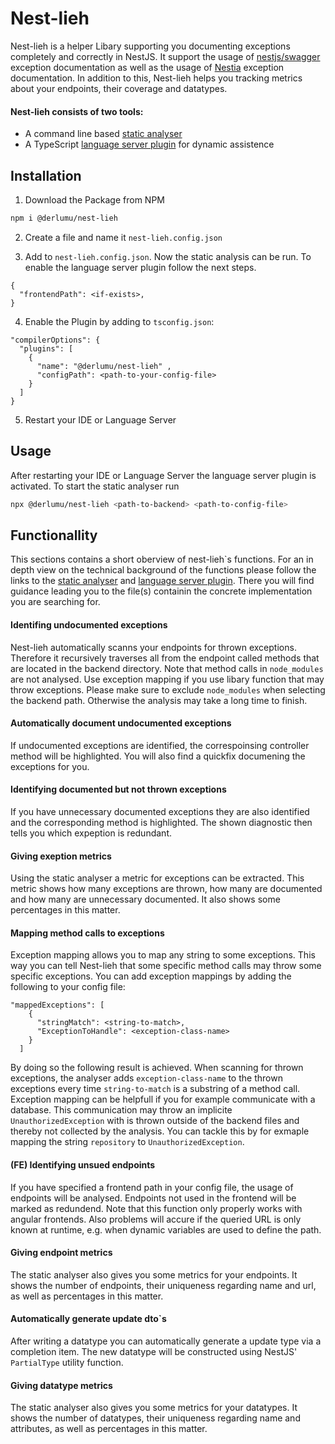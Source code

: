 
# Nest-lieh

Nest-lieh is a helper Libary supporting you documenting exceptions completely and correctly in NestJS.
It support the usage of [nestjs/swagger](https://docs.nestjs.com/openapi/introduction) exception documentation as well as the usage of [Nestia](https://nestia.io/) exception documentation.
In addition to this, Nest-lieh helps you tracking metrics about your endpoints, their coverage and datatypes.

#### Nest-lieh consists of two tools:
- A command line based [static analyser](src/README.md)
- A TypeScript [language server plugin](src/serverPlugin/README.md) for dynamic assistence

## Installation

1. Download the Package from NPM
```sh
npm i @derlumu/nest-lieh
```

2. Create a file and name it `nest-lieh.config.json`

3. Add to `nest-lieh.config.json`. Now the static analysis can be run. To enable the language server plugin follow the next steps.
```
{
  "frontendPath": <if-exists>,
}
```

4. Enable the Plugin by adding to `tsconfig.json`:
```
"compilerOptions": {
  "plugins": [
    { 
      "name": "@derlumu/nest-lieh" ,
      "configPath": <path-to-your-config-file>
    }
  ]
}
```

5. Restart your IDE or Language Server

## Usage

After restarting your IDE or Language Server the language server plugin is activated.
To start the static analyser run
```sh
npx @derlumu/nest-lieh <path-to-backend> <path-to-config-file>
```

## Functionallity

This sections contains a short oberview of nest-lieh`s functions.
For an in depth view on the technical background of the functions please follow the links to the [static analyser](src/README.md) and [language server plugin](src/serverPlugin/README.md). There you will find guidance leading you to the file(s) containin the concrete implementation you are searching for.

#### Identifing undocumented exceptions

Nest-lieh automatically scanns your endpoints for thrown exceptions.
Therefore it recursively traverses all from the endpoint called methods that are located in the backend directory.
Note that method calls in `node_modules` are not analysed. Use exception mapping if you use libary function that may throw exceptions.
Please make sure to exclude `node_modules` when selecting the backend path.
Otherwise the analysis may take a long time to finish.

#### Automatically document undocumented exceptions

If undocumented exceptions are identified, the correspoinsing controller method will be highlighted.
You will also find a quickfix documening the exceptions for you.

#### Identifying documented but not thrown exceptions

If you have unnecessary documented exceptions they are also identified and the corresponding method is highlighted.
The shown diagnostic then tells you which expeption is redundant.

#### Giving exeption metrics

Using the static analyser a metric for exceptions can be extracted.
This metric shows how many exceptions are thrown, how many are documented and how many are unnecessary documented.
It also shows some percentages in this matter.

#### Mapping method calls to exceptions

Exception mapping allows you to map any string to some exceptions.
This way you can tell Nest-lieh that some specific method calls may throw some specific exceptions.
You can add exception mappings by adding the following to your config file:

```
"mappedExceptions": [
    {
      "stringMatch": <string-to-match>,
      "ExceptionToHandle": <exception-class-name>
    }
  ]
```

By doing so the following result is achieved. 
When scanning for thrown exceptions, the analyser adds `exception-class-name` to the thrown exceptions every time `string-to-match` is a substring of a method call.
Exception mapping can be helpfull if you for example communicate with a database.
This communication may throw an implicite `UnauthorizedException` with is thrown outside of the backend files and thereby not collected by the analysis.
You can tackle this by for exmaple mapping the string `repository` to `UnauthorizedException`.

#### (FE) Identifying unsued endpoints

If you have specified a frontend path in your config file, the usage of endpoints will be analysed.
Endpoints not used in the frontend will be marked as redundend.
Note that this function only properly works with angular frontends.
Also problems will accure if the queried URL is only known at runtime, e.g. when dynamic variables are used to define the path.

#### Giving endpoint metrics

The static analyser also gives you some metrics for your endpoints.
It shows the number of endpoints, their uniqueness regarding name and url, as well as percentages in this matter.

#### Automatically generate update dto`s

After writing a datatype you can automatically generate a update type via a completion item.
The new datatype will be constructed using NestJS' `PartialType` utility function.

#### Giving datatype metrics

The static analyser also gives you some metrics for your datatypes.
It shows the number of datatypes, their uniqueness regarding name and attributes, as well as percentages in this matter.
